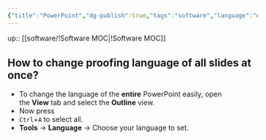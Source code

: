 ```yaml
---
{"title":"PowerPoint","dg-publish":true,"tags":"software","language":"en","permalink":"/software/power-point/","dgPassFrontmatter":true}
---
```


up:: [[software/!Software MOC\|!Software MOC]]



## How to change proofing language of all slides at once?

- To change the language of the **entire** PowerPoint easily, open the **View** tab and select the **Outline** view.
- Now press
- `Ctrl`+`A` to select all.
- **Tools** → **Language** → Choose your language to set.
